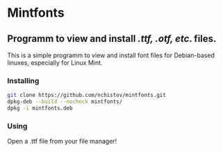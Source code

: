 # Mintfonts
## Programm to view and install *.ttf, .otf, etc*. files.

This is a simple programm to view and install font files for Debian-based linuxes, especially for Linux Mint.

### Installing

```sh
git clone https://github.com/nchistov/mintfonts.git
dpkg-deb --build --nocheck mintfonts/
dpkg -i mintfonts.deb
```

### Using

Open a .ttf file from your file manager!

